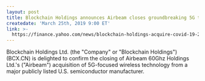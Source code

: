 ```yaml
---
layout: post
title: Blockchain Holdings announces Airbeam closes groundbreaking 5G tech deal
createdate: 'March 25th, 2019 9:00 ET'
link: >-
  https://finance.yahoo.com/news/blockchain-holdings-acquire-covid-19-205500276.html
---
```

Blockchain Holdings Ltd. (the "Company" or "Blockchain Holdings") (BCX.CN) is delighted to confirm the closing of Airbeam 60Ghz Holdings Ltd.'s ("Airbeam") acquisition of 5G-focused wireless technology from a major publicly listed U.S. semiconductor manufacturer.
